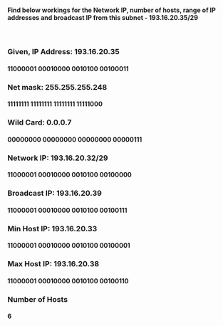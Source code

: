 #### Find below workings for the Network IP, number of hosts, range of IP addresses and broadcast IP from this subnet - 193.16.20.35/29

<br>

### Given, IP Address:  193.16.20.35
#### 11000001   00010000   0010100   00100011

### Net mask:    255.255.255.248
#### 11111111   11111111   11111111   11111000

### Wild Card:      0.0.0.7
#### 00000000   00000000   00000000   00000111

### Network IP:     193.16.20.32/29
#### 11000001   00010000   0010100   00100000

### Broadcast IP:      193.16.20.39
#### 11000001   00010000   0010100   00100111

### Min Host IP:     193.16.20.33
#### 11000001   00010000   0010100   00100001

### Max Host IP:     193.16.20.38
#### 11000001   00010000   0010100   00100110

### Number of Hosts
#### 6